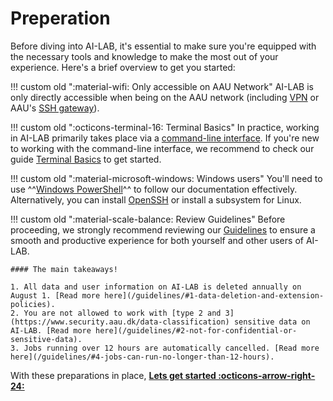 # Preperation
Before diving into AI-LAB, it's essential to make sure you're equipped with the necessary tools and knowledge to make the most out of your experience. Here's a brief overview to get you started:

!!! custom old "<span class="custom-callout-icon">:material-wifi: Only accessible on AAU Network</span>"
    AI-LAB is only directly accessible when being on the AAU network (including [VPN](https://www.en.its.aau.dk/instructions/vpn) or AAU's [SSH gateway](https://www.en.its.aau.dk/instructions/ssh)).

!!! custom old "<span class="custom-callout-icon">:octicons-terminal-16: Terminal Basics</span>"
    In practice, working in AI-LAB primarily takes place via a [command-line interface](https://en.wikipedia.org/wiki/Command-line_interface). If you're new to working with the command-line interface, we recommend to check our guide [Terminal Basics](/additional-guides/terminal-basics) to get started.

!!! custom old "<span class="custom-callout-icon">:material-microsoft-windows: Windows users</span>"
    You'll need to use ^^[Windows PowerShell](https://learn.microsoft.com/en-us/powershell/scripting/overview?)^^ to follow our documentation effectively. Alternatively, you can install [OpenSSH](https://learn.microsoft.com/en-us/windows-server/administration/openssh/openssh_install_firstuse?tabs=gui) or install a subsystem for Linux.

!!! custom old "<span class="custom-callout-icon">:material-scale-balance: Review Guidelines</span>"
    Before proceeding, we strongly recommend reviewing our [Guidelines](/guidelines) to ensure a smooth and productive experience for both yourself and other users of AI-LAB.

    #### The main takeaways!

    1. All data and user information on AI-LAB is deleted annually on August 1. [Read more here](/guidelines/#1-data-deletion-and-extension-policies).
    2. You are not allowed to work with [type 2 and 3](https://www.security.aau.dk/data-classification) sensitive data on AI-LAB. [Read more here](/guidelines/#2-not-for-confidential-or-sensitive-data).
    3. Jobs running over 12 hours are automatically cancelled. [Read more here](/guidelines/#4-jobs-can-run-no-longer-than-12-hours).

With these preparations in place, <span style="color: var(--md-primary-fg-color); font-weight: 700;"><a href="/getting-started/login/">Lets get started :octicons-arrow-right-24:</a></span>